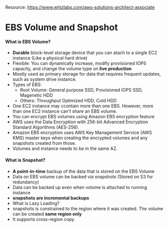 Resource: https://www.whizlabs.com/aws-solutions-architect-associate

# EBS Volume and Snapshot

#### What is EBS Volume?
  - **Durable** block-level storage device that you can atach to a single EC2 instance (Like a physical hard drive)
  - Flexible: You can dynamically increase, modify provisioned IOPS capacity, and change the volume type on **live production**
  - Mostly used as primary storage for data that requires frequent updates, such as system drive instance. 
  - Types of EBS:
      - Root Volume: General purpose SSD, Provisioned IOPS SSD, Magenetic HDD
      - Others: Throughput Optimized HDD, Cold HDD
  - One EC2 instance may ccontain more than one EBS. However, more than one EC2 instance can't share an EBS volume.
  - You can encrypt EBS volumes using Amazon EBS encryption feature
  - AWS uses the Data Encryption with 256-bit Advanced Encryption Standard Algorithms (AES-256).
  - Amazon EBS encryption uses AWS Key Management Service (AWS KMS) master keys when creating the encrypted volumes and any snapshots         created from those. 
  - Volumes and instance needs to be in the same AZ.

#### What is Snapshot?
  - **A point-in-time** backup of the data that is stored on the EBS Volume
  - Data on EBS volume can be backed via snapshots (Stored on S3 for redundancy)
  - Data can be backed up even when volume is attached to running instance 
  - **snapshots are incremental backups**
  - What is Lazy Loading?
  - snapshots is constrained to the region where it was created. The volume can be created **same region only**
  - It supports cross-region copy.
